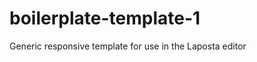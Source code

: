 boilerplate-template-1
======================

Generic responsive template for use in the Laposta editor
